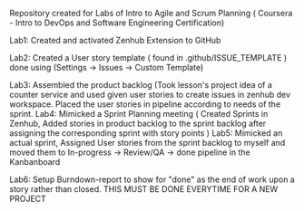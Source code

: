 Repository created for Labs of Intro to Agile and Scrum Planning ( Coursera - Intro to DevOps and Software Engineering Certification)

Lab1: Created and activated Zenhub Extension to GitHub

Lab2: Created a User story template ( found in .github/ISSUE_TEMPLATE ) done using (Settings -> Issues -> Custom Template)

Lab3: Assembled the product backlog (Took lesson's project idea of a counter service and used given user stories to create issues in zenhub dev workspace.
      Placed the user stories in pipeline according to needs of the sprint.
Lab4: Mimicked a Sprint Planning meeting ( Created Sprints in Zenhub, Added stories in product backlog to the sprint backlog after assigning the corresponding sprint           with story points )
Lab5: Mimicked an actual sprint, Assigned User stories from the sprint backlog to myself and moved them to In-progress -> Review/QA -> done pipeline in the Kanbanboard

Lab6: Setup Burndown-report to show for "done" as the end of work upon a story rather than closed. THIS MUST BE DONE EVERYTIME FOR A NEW PROJECT
